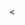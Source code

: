 <!DOCTYPE html>
<html lang="ar">
<head>
  <meta charset="UTF-8" />
  <meta name="viewport" content="width=device-width, initial-scale=1.0" />
  <title>سجاد محمد مانع | الصفحة التعريفية</title>
  <link href="https://fonts.googleapis.com/css2?family=Cairo:wght@400;700&display=swap" rel="stylesheet">
  <style>
    * {
      margin: 0;
      padding: 0;
      box-sizing: border-box;
      font-family: 'Cairo', sans-serif;
      direction: rtl;
    }

    body {
      background:url('https://images.unsplash.com/photo-1581091226825-a6a2a5aee158?auto=format&fit=crop&w=1500&q=80') no-repeat center center fixed;
      background-size: cover;
      color: #ffffff;
      font-family: 'cairo', sans-serif;
      overflow-x: hidden;
      position: relative;
    }

    .container {
      padding: 3rem 2rem;
      max-width: 900px;
      margin: auto;
      text-align: center;
      animation: fadeIn 2s ease-in-out;
    }

    h1 {
      font-size: 2.5rem;
      margin-bottom: 1rem;
      color: #00ffe7;
      animation: slideIn 1.5s ease;
    }

    h2 {
      font-size: 1.5rem;
      margin-bottom: 1rem;
      color: #ffdf00;
    }

    p {
      font-size: 1.1rem;
      margin-bottom: 1.2rem;
      line-height: 1.7;
    }

    .tag {
      display: inline-block;
      background: #00ffe7;
      color: #000;
      padding: 0.5rem 1rem;
      margin: 0.3rem;
      border-radius: 30px;
      font-weight: bold;
      transition: transform 0.3s ease;
    }

    .tag:hover {
      transform: scale(1.1);
      background: #ffdf00;
      color: #000;
    }

    .quote {
      margin-top: 2rem;
      font-style: italic;
      font-size: 1.2rem;
      color: #ccc;
      animation: pulse 3s infinite;
    }

    .profile-pic {
      width: 160px;
      height: 160px;
      border-radius: 50%;
      object-fit: cover;
      border: 4px solid #00ffe7;
      margin-bottom: 1.5rem;
      animation: fadeIn 2s ease-in-out;
    }

    .social-icons {
      margin-top: 2rem;
    }

    .social-icons a {
      display: inline-block;
      margin: 0 10px;
      color: #ffffff;
      font-size: 1.5rem;
      transition: transform 0.3s ease, color 0.3s ease;
    }

    .social-icons a:hover {
      transform: scale(1.3);
      color: #00ffe7;
    }

    @keyframes fadeIn {
      from { opacity: 0; transform: translateY(50px); }
      to { opacity: 1; transform: translateY(0); }
    }

    @keyframes slideIn {
      from { opacity: 0; transform: translateX(-100px); }
      to { opacity: 1; transform: translateX(0); }
    }

    @keyframes pulse {
      0%, 100% { opacity: 0.6; }
      50% { opacity: 1; }
    }

    footer {
      margin-top: 3rem;
      font-size: 0.9rem;
      color: #888;
    }
  </style>
  <link rel="stylesheet" href="https://cdnjs.cloudflare.com/ajax/libs/font-awesome/6.5.0/css/all.min.css">
>
</head>
<body>
  <div class="container">
    <img src="1.jpg" alt="صورة سجاد" class="profile-pic" />
    <h1>سجاد محمد مانع</h1>
    <h2>طالب تقنيات معلومات | مبرمج ومطور</h2>
    <p>
      أعمل في مجالات تصميم المواقع، تطوير الواجهات، وخبير في صيانة الأجهزة والهواتف الذكية.
      شغوف بتقديم حلول تقنية تسهّل حياة المستخدم وتفتح آفاقاً جديدة في عالم البرمجة.
    </p>
    <div>
      <span class="tag">تصميم</span>
      <span class="tag">تطوير مواقع</span>
      <span class="tag">خبير حاسبات</span>
      <span class="tag">خبير هواتف</span>
    </div>
    <p class="quote">"التقنية ليست فقط مهنة... بل أسلوب حياة"</p>
    <div class="social-icons">
      <a href="https://wa.me/9647727419551" target="_blank" title="واتساب"><i class="fab fa-whatsapp"></i></a>
      <a href="https://t.me/SJ4GG" target="_blank" title="تيليغرام"><i class="fab fa-telegram"></i></a>
      <a href="https://www.instagram.com/sj4g?igsh=MXJlbnV4NHBtMjc3Zg==" target="_blank" title="انستقرام"><i class="fab fa-instagram"></i></a>
      <a href="https://www.facebook.com/share/16JtWNbrZB/?mibextid=wwXIfr" target="_blank" title="فيسبوك"><i class="fab fa-facebook"></i></a>
    </div>
    <footer>
      &copy; 2025 سجاد محمد مانع - جميع الحقوق محفوظة
    </footer>
  </div>
</body>
</html>
